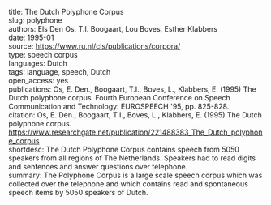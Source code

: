 title: The Dutch Polyphone Corpus  
slug: polyphone  
authors: Els Den Os, T.I. Boogaart, Lou Boves, Esther Klabbers  
date: 1995-01  
source: https://www.ru.nl/cls/publications/corpora/  
type: speech corpus  
languages: Dutch  
tags: language, speech, Dutch  
open_access: yes  
publications: Os, E. Den., Boogaart, T.I., Boves, L., Klabbers, E. (1995) The Dutch polyphone corpus. Fourth European Conference on Speech Communication and Technology: EUROSPEECH '95, pp. 825-828.  
citation: Os, E. Den., Boogaart, T.I., Boves, L., Klabbers, E. (1995) The Dutch polyphone corpus. https://www.researchgate.net/publication/221488383_The_Dutch_polyphone_corpus  
shortdesc: The Dutch Polyphone Corpus contains speech from 5050 speakers from all regions of The Netherlands. Speakers had to read digits and sentences and answer questions over telephone.  
summary: The Polyphone Corpus is a large scale speech corpus which was collected over the telephone and which contains read and spontaneous speech items by 5050 speakers of Dutch.  
